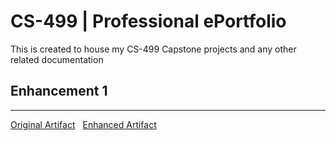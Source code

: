 # CS-499 | Professional ePortfolio
This is created to house my CS-499 Capstone projects and any other related documentation



## Enhancement 1
___
<div style="display: flex; gap: 12px; flex-wrap: wrap;">
  <a href="https://github.com/chris3024/IT-145-Pet-Rescue" class="button" target="_blank">Original Artifact</a>
  <a href="https://github.com/chris3024/IT-145-Pet-Rescue" class="button" target="_blank">Enhanced Artifact</a>
</div>
